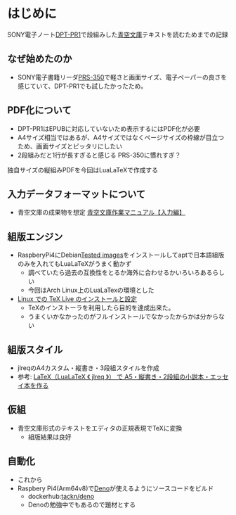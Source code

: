 # はじめに

SONY電子ノート[DPT-PR1](https://www.sony.jp/digital-paper/products/DPT-RP1/)で段組みした[青空文庫](https://www.aozora.gr.jp/)テキストを読むためまでの記録

## なぜ始めたのか

- SONY電子書籍リーダ[PRS-350](https://www.sony.jp/reader/products/PRS-350/?s_srch=all)で軽さと画面サイズ、電子ペーパーの良さを感じていて、DPT-PR1でも試したかったため。

## PDF化について

- DPT-PR1はEPUBに対応していないため表示するにはPDF化が必要
- A4サイズ相当ではあるが、A4サイズではなくページサイズの枠線が目立つため、画面サイズとピッタリにしたい
- 2段組みだと1行が長すぎると感じる
PRS-350に慣れすぎ？

独自サイズの縦組みPDFを今回はLuaLaTeXで作成する

## 入力データフォーマットについて

- 青空文庫の成果物を想定
[青空文庫作業マニュアル【入力編】](https://www.aozora.gr.jp/aozora-manual/index-input.html)

## 組版エンジン

- RaspberyPi4にDebian[Tested images](https://raspi.debian.net/tested-images/)をインストールしてaptで日本語組版のみを入れてもLuaLaTeXがうまく動かず
  - 調べていたら過去の互換性をとるか海外に合わせるかいろいろあるらしい
  - 今回はArch Linux上のLuaLaTexの環境とした
- [Linux での TeX Live のインストールと設定](https://texjp.org/install/linux.html)
  - TeXのインストーラを利用したら目的を達成出来た。
  - うまくいかなかったのがフルインストールでなかったからかは分からない

## 組版スタイル

- jlreqのA4カスタム・縦書き・3段組スタイルを作成
- 参考: [LaTeX（LuaLaTeX 《 jlreq 》） で A5・縦書き・2段組の小説本・エッセイ本を作る](https://adbird.hatenablog.com/entry/2022/05/08/130208)

## 仮組

- 青空文庫形式のテキストをエディタの正規表現でTeXに変換
  - 組版結果は良好

## 自動化

- これから
- Raspbery Pi4(Arm64v8)で[Deno](https://deno.land/)が使えるようにソースコードをビルド
    - dockerhub:[tackn/deno](https://hub.docker.com/repository/docker/tackn/deno/general)
    - Denoの勉強中でもあるので題材とする
